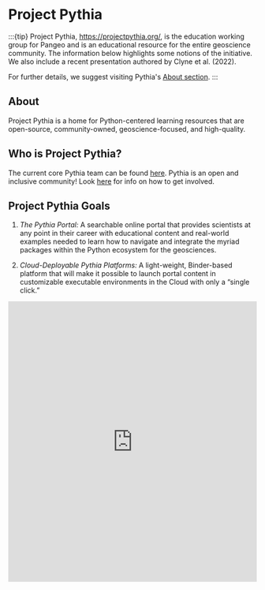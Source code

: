 # Project Pythia

:::{tip}
Project Pythia, https://projectpythia.org/, is the education working group for Pangeo and is an educational resource for the entire geoscience community. 
The information below highlights some notions of the initiative. We also include a recent presentation authored by Clyne et al. (2022). 

For further details, we suggest visiting Pythia's [About section](https://projectpythia.org/about.html#presentations-about-project-pythia). 
:::
    
## About
Project Pythia is a home for Python-centered learning resources that are open-source, community-owned, geoscience-focused, and high-quality.

## Who is Project Pythia?
The current core Pythia team can be found [here](https://projectpythia.org/index.html#the-project-pythia-team). Pythia is an open and inclusive community! Look [here](https://projectpythia.org/index.html#join-us) for info on how to get involved.

## Project Pythia Goals
1. _The Pythia Portal:_ A searchable online portal that
   provides scientists at any point in their career with educational
   content and real-world examples needed to learn how to navigate and
   integrate the myriad packages within the Python ecosystem for the
   geosciences.

2. _Cloud-Deployable Pythia Platforms:_ A light-weight,
   Binder-based platform that will make it possible to launch portal
   content in customizable executable environments in the Cloud with
   only a “single click.”

<style>
.responsive-wrap iframe{ max-width: 100%;}
</style>
<div class="responsive-wrap">
<!-- this is the embed code provided by Google -->
  <iframe src="https://docs.google.com/presentation/d/1js9iR2bmNj7rkJSHU9kvB5037KZnK4mlmWF8Twnggis/embed?start=false&loop=false&delayms=3000" frameborder="0" width="960" height="569" allowfullscreen="true" mozallowfullscreen="true" webkitallowfullscreen="true"></iframe>
<!-- Google embed ends -->
</div>